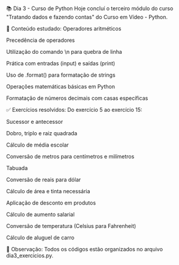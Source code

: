 📚 Dia 3 - Curso de Python
Hoje concluí o terceiro módulo do curso "Tratando dados e fazendo contas" do Curso em Vídeo - Python.

📌 Conteúdo estudado:
Operadores aritméticos

Precedência de operadores

Utilização do comando \n para quebra de linha

Prática com entradas (input) e saídas (print)

Uso de .format() para formatação de strings

Operações matemáticas básicas em Python

Formatação de números decimais com casas específicas

✅ Exercícios resolvidos:
Do exercício 5 ao exercício 15:

Sucessor e antecessor

Dobro, triplo e raiz quadrada

Cálculo de média escolar

Conversão de metros para centímetros e milímetros

Tabuada

Conversão de reais para dólar

Cálculo de área e tinta necessária

Aplicação de desconto em produtos

Cálculo de aumento salarial

Conversão de temperatura (Celsius para Fahrenheit)

Cálculo de aluguel de carro

🚀 Observação:
Todos os códigos estão organizados no arquivo dia3_exercicios.py.
